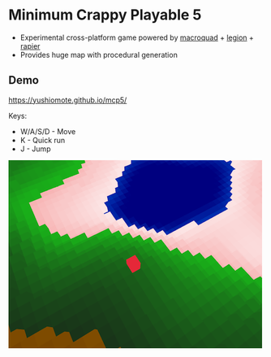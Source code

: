 # Minimum Crappy Playable 5

* Experimental cross-platform game powered by 
[macroquad](https://github.com/not-fl3/macroquad) + [legion](https://github.com/amethyst/legion) + [rapier](https://github.com/dimforge/rapier)
* Provides huge map with procedural generation

## Demo

https://yushiomote.github.io/mcp5/

Keys:

- W/A/S/D - Move
- K - Quick run
- J - Jump

![](./assets/demo.png)
